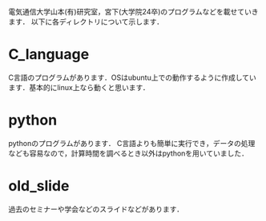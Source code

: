 電気通信大学山本(有)研究室，宮下(大学院24卒)のプログラムなどを載せていきます．
以下に各ディレクトリについて示します．
# C_language
C言語のプログラムがあります．OSはubuntu上での動作するように作成しています．基本的にlinux上なら動くと思います．
# python
pythonのプログラムがあります． C言語よりも簡単に実行でき，データの処理なども容易なので，計算時間を調べるとき以外はpythonを用いていました．
# old_slide
過去のセミナーや学会などのスライドなどがあります．
